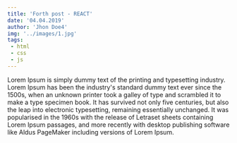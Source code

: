 ```yaml
---
title: 'Forth post - REACT'
date: '04.04.2019'
author: 'Jhon Doe4'
img: '../images/1.jpg'
tags: 
 - html
 - css
 - js
---
```


Lorem Ipsum is simply dummy text of the printing and typesetting industry.
Lorem Ipsum has been the industry's standard dummy text ever since the 1500s, when an unknown printer took a galley of 
type and scrambled it to make a type specimen book. It has survived not only five centuries, 
but also the leap into electronic typesetting, remaining essentially unchanged. It was popularised in the 1960s with
the release of Letraset sheets containing Lorem Ipsum passages, and more recently with desktop publishing software
like Aldus PageMaker including versions of Lorem Ipsum.
